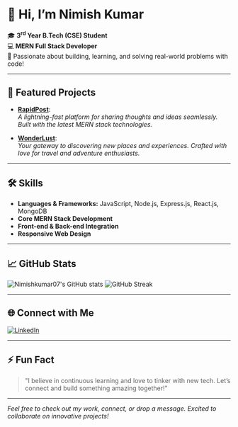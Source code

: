 # 👋 Hi, I’m Nimish Kumar

🎓 **3<sup>rd</sup>  Year B.Tech (CSE) Student**  
💻 **MERN Full Stack Developer**  
🌱 Passionate about building, learning, and solving real-world problems with code!

---

## 🚀 Featured Projects

- [**RapidPost**](https://github.com/Nimishkumar07/RapidPost):  
  *A lightning-fast platform for sharing thoughts and ideas seamlessly. Built with the latest MERN stack technologies.*

- [**WonderLust**](https://github.com/Nimishkumar07/WonderLust):  
  *Your gateway to discovering new places and experiences. Crafted with love for travel and adventure enthusiasts.*

---

## 🛠️ Skills

- **Languages & Frameworks:** JavaScript, Node.js, Express.js, React.js, MongoDB
- **Core MERN Stack Development**
- **Front-end & Back-end Integration**
- **Responsive Web Design**

---

## 📈 GitHub Stats

![Nimishkumar07's GitHub stats](https://github-readme-stats.vercel.app/api?username=Nimishkumar07&show_icons=true&theme=radical)
![GitHub Streak](https://streak-stats.demolab.com/?user=Nimishkumar07&theme=radical)

---

## 🌐 Connect with Me

[![LinkedIn](https://img.shields.io/badge/-Nimish%20Kumar-blue?style=for-the-badge&logo=Linkedin&logoColor=white&link=https://www.linkedin.com/in/nimishkumar07/)](https://www.linkedin.com/in/nimishkumar07/)

---

## ⚡ Fun Fact

> "I believe in continuous learning and love to tinker with new tech. Let’s connect and build something amazing together!"

---

*Feel free to check out my work, connect, or drop a message. Excited to collaborate on innovative projects!*
